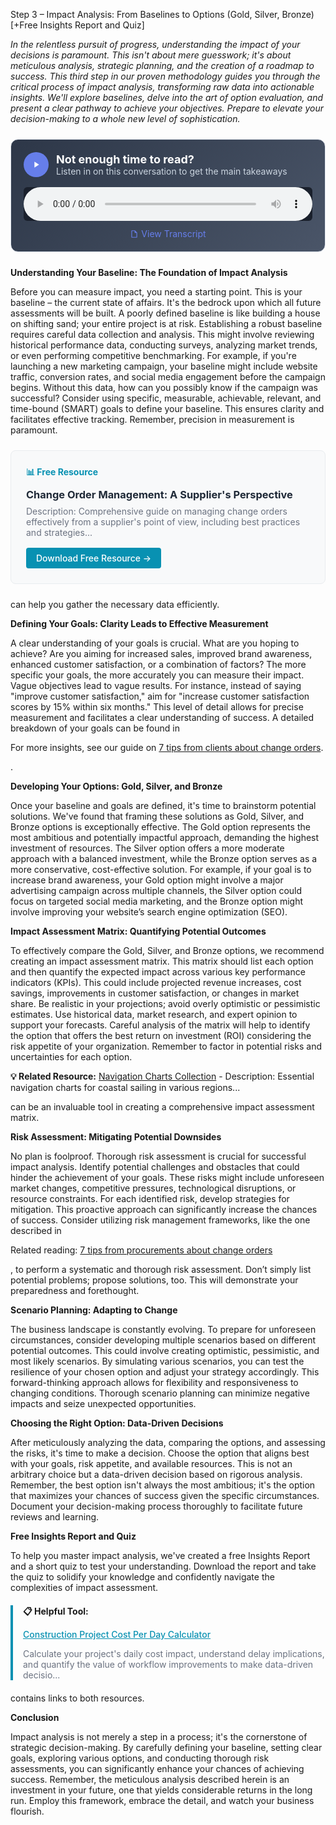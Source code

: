 Step 3 – Impact Analysis: From Baselines to Options (Gold, Silver, Bronze) [+Free Insights Report and Quiz]  <p><i>In the relentless pursuit of progress, understanding the impact of your decisions is paramount.  This isn't about mere guesswork; it's about meticulous analysis, strategic planning, and the creation of a roadmap to success. This third step in our proven methodology guides you through the critical process of impact analysis, transforming raw data into actionable insights. We'll explore baselines, delve into the art of option evaluation, and present a clear pathway to achieve your objectives. Prepare to elevate your decision-making to a whole new level of sophistication.</i></p>


<div style="background: linear-gradient(135deg, #2D3748 0%, #4A5568 100%); padding: 20px; border-radius: 12px; margin: 24px 0; border: 1px solid #E2E8F0;">
  <div style="display: flex; align-items: center; gap: 12px; margin-bottom: 16px;">
    <div style="width: 40px; height: 40px; background: #667eea; border-radius: 50%; display: flex; align-items: center; justify-content: center;">
      <svg width="16" height="16" viewBox="0 0 24 24" fill="white">
        <path d="M8 5v14l11-7z"/>
      </svg>
    </div>
    <div>
      <h3 style="color: white; margin: 0; font-size: 18px; font-weight: bold;">Not enough time to read?</h3>
      <p style="color: #CBD5E0; margin: 0; font-size: 14px;">Listen in on this conversation to get the main takeaways</p>
    </div>
  </div>
  <audio controls style="width: 100%; background: #1A202C; border-radius: 6px;">
    <source src="/podcasts/audio/post-21.wav" type="audio/wav">
    Your browser does not support the audio element.
  </audio>
  <div style="margin-top: 12px; text-align: center;">
    <a href="/podcasts/transcripts/post-21-transcript.txt" 
       style="color: #667eea; text-decoration: none; font-size: 14px; display: inline-flex; align-items: center; gap: 4px;"
       target="_blank">
      <svg width="14" height="14" viewBox="0 0 24 24" fill="currentColor">
        <path d="M14,2H6A2,2 0 0,0 4,4V20A2,2 0 0,0 6,22H18A2,2 0 0,0 20,20V8L14,2M18,20H6V4H13V9H18V20Z"/>
      </svg>
      View Transcript
    </a>
  </div>
</div>

<p><b>Understanding Your Baseline: The Foundation of Impact Analysis</b></p>

<p>Before you can measure impact, you need a starting point.  This is your baseline – the current state of affairs. It's the bedrock upon which all future assessments will be built. A poorly defined baseline is like building a house on shifting sand; your entire project is at risk.  Establishing a robust baseline requires careful data collection and analysis. This might involve reviewing historical performance data, conducting surveys, analyzing market trends, or even performing competitive benchmarking. For example, if you're launching a new marketing campaign, your baseline might include website traffic, conversion rates, and social media engagement before the campaign begins.  Without this data, how can you possibly know if the campaign was successful?  Consider using specific, measurable, achievable, relevant, and time-bound (SMART) goals to define your baseline.  This ensures clarity and facilitates effective tracking.  Remember, precision in measurement is paramount.  <div style="background: #f8f9fa; border: 1px solid #e9ecef; border-radius: 8px; padding: 24px; margin: 24px 0;">
<h4 style="color: #0891b2; margin: 0 0 12px 0;">📊 Free Resource</h4>
<h3 style="margin: 0 0 8px 0;"><a href="/resources/change-order-management" style="color: #1f2937; text-decoration: none;">Change Order Management: A Supplier's Perspective</a></h3>
<p style="color: #6b7280; margin: 0 0 16px 0; font-size: 14px;">Description: Comprehensive guide on managing change orders effectively from a supplier's point of view, including best practices and strategies...</p>
<a href="/resources/change-order-management" style="background: #0891b2; color: white; padding: 8px 16px; border-radius: 4px; text-decoration: none; font-weight: 500; display: inline-block;">Download Free Resource →</a>
</div> can help you gather the necessary data efficiently.</p>  <p><b>Defining Your Goals:  Clarity Leads to Effective Measurement</b></p>

<p>A clear understanding of your goals is crucial.  What are you hoping to achieve?  Are you aiming for increased sales, improved brand awareness, enhanced customer satisfaction, or a combination of factors?  The more specific your goals, the more accurately you can measure their impact. Vague objectives lead to vague results.  For instance, instead of saying "improve customer satisfaction," aim for "increase customer satisfaction scores by 15% within six months." This level of detail allows for precise measurement and facilitates a clear understanding of success.  A detailed breakdown of your goals can be found in <p>For more insights, see our guide on <a href="/posts/post-10">7 tips from clients about change orders</a>.</p>.</p>  <p><b>Developing Your Options: Gold, Silver, and Bronze</b></p>

<p>Once your baseline and goals are defined, it's time to brainstorm potential solutions.  We've found that framing these solutions as Gold, Silver, and Bronze options is exceptionally effective. The Gold option represents the most ambitious and potentially impactful approach, demanding the highest investment of resources.  The Silver option offers a more moderate approach with a balanced investment, while the Bronze option serves as a more conservative, cost-effective solution.  For example, if your goal is to increase brand awareness, your Gold option might involve a major advertising campaign across multiple channels, the Silver option could focus on targeted social media marketing, and the Bronze option might involve improving your website’s search engine optimization (SEO).</p>  <p><b>Impact Assessment Matrix:  Quantifying Potential Outcomes</b></p>

<p>To effectively compare the Gold, Silver, and Bronze options, we recommend creating an impact assessment matrix.  This matrix should list each option and then quantify the expected impact across various key performance indicators (KPIs).  This could include projected revenue increases, cost savings, improvements in customer satisfaction, or changes in market share.  Be realistic in your projections; avoid overly optimistic or pessimistic estimates.  Use historical data, market research, and expert opinion to support your forecasts.  Careful analysis of the matrix will help to identify the option that offers the best return on investment (ROI) considering the risk appetite of your organization.  Remember to factor in potential risks and uncertainties for each option. 
<p><b>💡 Related Resource:</b> <a href="/resources/navigation-charts">Navigation Charts Collection</a> - Description: Essential navigation charts for coastal sailing in various regions...</p> can be an invaluable tool in creating a comprehensive impact assessment matrix.</p>  <p><b>Risk Assessment:  Mitigating Potential Downsides</b></p>

<p>No plan is foolproof.  Thorough risk assessment is crucial for successful impact analysis. Identify potential challenges and obstacles that could hinder the achievement of your goals.  These risks might include unforeseen market changes, competitive pressures, technological disruptions, or resource constraints.  For each identified risk, develop strategies for mitigation.  This proactive approach can significantly increase the chances of success.  Consider utilizing risk management frameworks, like the one described in <p>Related reading: <a href="/posts/post-11">7 tips from procurements about change orders</a></p>, to perform a systematic and thorough risk assessment.  Don’t simply list potential problems; propose solutions, too. This will demonstrate your preparedness and forethought.</p>  <p><b>Scenario Planning:  Adapting to Change</b></p>

<p>The business landscape is constantly evolving.  To prepare for unforeseen circumstances, consider developing multiple scenarios based on different potential outcomes.  This could involve creating optimistic, pessimistic, and most likely scenarios.  By simulating various scenarios, you can test the resilience of your chosen option and adjust your strategy accordingly.  This forward-thinking approach allows for flexibility and responsiveness to changing conditions.  Thorough scenario planning can minimize negative impacts and seize unexpected opportunities.</p>  <p><b>Choosing the Right Option: Data-Driven Decisions</b></p>

<p>After meticulously analyzing the data, comparing the options, and assessing the risks, it's time to make a decision.  Choose the option that aligns best with your goals, risk appetite, and available resources.  This is not an arbitrary choice but a data-driven decision based on rigorous analysis.  Remember, the best option isn't always the most ambitious; it's the option that maximizes your chances of success given the specific circumstances.  Document your decision-making process thoroughly to facilitate future reviews and learning.</p>  <p><b>Free Insights Report and Quiz</b></p>

<p>To help you master impact analysis, we've created a free Insights Report and a short quiz to test your understanding. Download the report and take the quiz to solidify your knowledge and confidently navigate the complexities of impact assessment. 
<div style="border-left: 4px solid #0891b2; padding-left: 16px; margin: 20px 0;">
<p><b>📋 Helpful Tool:</b></p>
<p><a href="/resources/project-cost-calculator" style="color: #0891b2; font-weight: 500;">Construction Project Cost Per Day Calculator</a></p>
<p style="font-size: 14px; color: #6b7280;">Calculate your project's daily cost impact, understand delay implications, and quantify the value of workflow improvements to make data-driven decisio...</p>
</div> contains links to both resources.</p>  <p><b>Conclusion</b></p>

<p>Impact analysis is not merely a step in a process; it's the cornerstone of strategic decision-making. By carefully defining your baseline, setting clear goals, exploring various options, and conducting thorough risk assessments, you can significantly enhance your chances of achieving success.  Remember, the meticulous analysis described herein is an investment in your future, one that yields considerable returns in the long run.  Employ this framework, embrace the detail, and watch your business flourish.</p>
